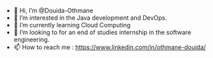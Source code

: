 - 👋 Hi, I’m @Douida-Othmane
- 👀 I’m interested in the Java development and DevOps.
- 🌱 I’m currently learning Cloud Computing
- 💞️ I’m looking to for an end of studies internship in the software engineering. 
- 📫 How to reach me : https://www.linkedin.com/in/othmane-douida/

<!---
Douida-Othmane/Douida-Othmane is a ✨ special ✨ repository because its `README.md` (this file) appears on your GitHub profile.
You can click the Preview link to take a look at your changes.
--->
